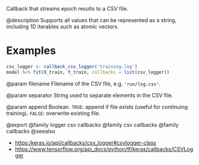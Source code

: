 Callback that streams epoch results to a CSV file.

@description
Supports all values that can be represented as a string,
including 1D iterables such as atomic vectors.

# Examples
```r
csv_logger <- callback_csv_logger('training.log')
model %>% fit(X_train, Y_train, callbacks = list(csv_logger))
```

@param filename
Filename of the CSV file, e.g. `'run/log.csv'`.

@param separator
String used to separate elements in the CSV file.

@param append
Boolean. `TRUE`: append if file exists (useful for continuing
training). `FALSE`: overwrite existing file.

@export
@family logger csv callbacks
@family csv callbacks
@family callbacks
@seealso
+ <https:/keras.io/api/callbacks/csv_logger#csvlogger-class>
+ <https://www.tensorflow.org/api_docs/python/tf/keras/callbacks/CSVLogger>
